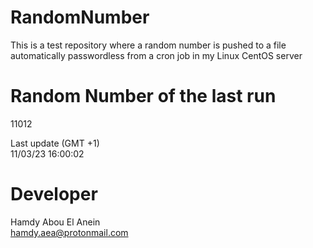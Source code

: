 # RandomNumber    
This is a test repository where a random number is pushed to a file automatically passwordless from a cron job in my Linux CentOS server    
# Random Number of the last run   
11012
      
Last update (GMT +1)    
11/03/23 16:00:02
# Developer    
Hamdy Abou El Anein   
hamdy.aea@protonmail.com
